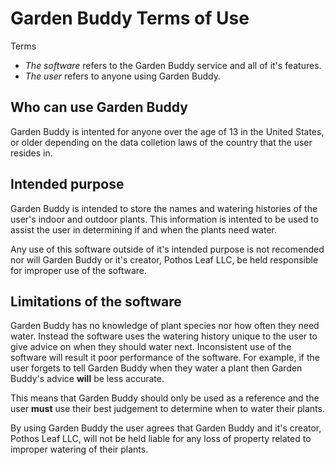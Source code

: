 # Garden Buddy Terms of Use

Terms
* _The software_ refers to the Garden Buddy service and all of it's features.
* _The user_ refers to anyone using Garden Buddy.

## Who can use Garden Buddy
Garden Buddy is intented for anyone over the age of 13 in the United States, or older depending on the data colletion laws of the country that the user resides in.

## Intended purpose
Garden Buddy is intended to store the names and watering histories of the user's indoor and outdoor plants. This information is intented to be used to assist the user in determining if and when the plants need water. 

Any use of this software outside of it's intended purpose is not recomended nor will Garden Buddy or it's creator, Pothos Leaf LLC, be held responsible for improper use of the software.

## Limitations of the software
Garden Buddy has no knowledge of plant species nor how often they need water. Instead the software uses the watering history unique to the user to give advice on when they should water next. Inconsistent use of the software will result it poor performance of the software. For example, if the user forgets to tell Garden Buddy when they water a plant then Garden Buddy's advice **will** be less accurate.

This means that Garden Buddy should only be used as a reference and the user **must** use their best judgement to determine when to water their plants.

By using Garden Buddy the user agrees that Garden Buddy and it's creator, Pothos Leaf LLC, will not be held liable for any loss of property related to improper watering of their plants.
